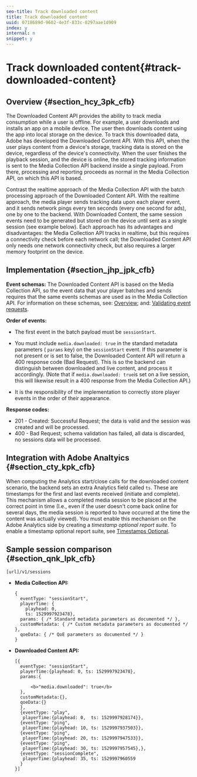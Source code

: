 ```yaml
---
seo-title: Track downloaded content
title: Track downloaded content
uuid: 0718689d-9602-4e3f-833c-8297aae1d909
index: y
internal: n
snippet: y
---
```


# Track downloaded content{#track-downloaded-content}

## Overview {#section_hcy_3pk_cfb}

The Downloaded Content API provides the ability to track media consumption while a user is offline. For example, a user downloads and installs an app on a mobile device. The user then downloads content using the app into local storage on the device. To track this downloaded data, Adobe has developed the Downloaded Content API. With this API, when the user plays content from a device's storage, tracking data is stored on the device, regardless of the device's connectivity. When the user finishes the playback session, and the device is online, the stored tracking information is sent to the Media Collection API backend inside a single payload. From there, processing and reporting proceeds as normal in the Media Collection API, on which this API is based.

Contrast the realtime approach of the Media Collection API with the batch processing approach of the Downloaded Content API. With the realtime approach, the media player sends tracking data upon each player event, and it sends network pings every ten seconds (every one second for ads), one by one to the backend. With Downloaded Content, the same session events need to be generated but stored on the device until sent as a single session (see example below). Each approach has its advantages and disadvantages: the Media Collection API tracks in realtime, but this requires a connectivity check before each network call; the Downloaded Content API only needs one network connectivity check, but also requires a larger memory footprint on the device.

## Implementation {#section_jhp_jpk_cfb}

**Event schemas:** The Downloaded Content API is based on the Media Collection API, so the event data that your player batches and sends requires that the same events schemas are used as in the Media Collection API. For information on these schemas, see: [Overview](../media-collection-api/mc-api-overview.md); and: [Validating event requests](../media-collection-api/mc-api-impl/mc-api-validate-reqs.md).

**Order of events:**

* The first event in the batch payload must be `sessionStart`.
* You must include `media.downloaded: true` in the standard metadata parameters ( `params` key) on the `sessionStart` event. If this parameter is not present or is set to false, the Downloaded Content API will return a 400 response code (Bad Request). This is so the backend can distinguish between downloaded and live content, and process it accordingly. (Note that if `media.downloaded: true`is set on a live session, this will likewise result in a 400 response from the Media Collection API.)

* It is the responsibility of the implementation to correctly store player events in the order of their appearance.

**Response codes:**

* 201 - Created: Successful Request; the data is valid and the session was created and will be processed.
* 400 - Bad Request; schema validation has failed, all data is discarded, no sessions data will be processed.

## Integration with Adobe Analtyics {#section_cty_kpk_cfb}

When computing the Analytics start/close calls for the downloaded content scenario, the backend sets an extra Analytics field called `ts`. These are timestamps for the first and last events received (initiate and complete). This mechanism allows a completed media session to be placed at the correct point in time (I.e., even if the user doesn't come back online for several days, the media session is reported to have occurred at the time the content was actually viewed). You must enable this mechanism on the Adobe Analytics side by creating a *timestamp optional report suite*. To enable a timestamp optional report suite, see [Timestamps Optional](https://marketing.adobe.com/resources/help/en_US/reference/timestamp-optional.html).

## Sample session comparison {#section_qnk_lpk_cfb}

```
[url]/v1/sessions
```

* **Media Collection API:** 

  ```
  { 
    eventType: "sessionStart", 
    playerTime: { 
      playhead: 0,  
      ts: 1529997923478},  
    params: { /* Standard metadata parameters as documented */ },  
    customMetadata: { /* Custom metadata parameters as documented */ },  
    qoeData: { /* QoE parameters as documented */ } 
  }
  ```

* **Downloaded Content API:** 

  ```
  [{ 
    eventType: "sessionStart", 
    playerTime:{playhead: 0, ts: 1529997923478},  
    params:{ 
   
        <b>"media.downloaded": true</b> 
    }, 
    customMetadata:{},  
    qoeData:{} 
    }, 
    {eventType: "play",  
     playerTime:{playhead: 0,  ts: 1529997928174}}, 
    {eventType: "ping",  
     playerTime:{playhead: 10, ts: 1529997937503}}, 
    {eventType: "ping",  
     playerTime:{playhead: 20, ts: 1529997947533}}, 
    {eventType: "ping",  
     playerTime:{playhead: 30, ts: 1529997957545},}, 
    {eventType: "sessionComplete", 
     playerTime:{playhead: 35, ts: 1529997960559 
    } 
  }]
  ```

